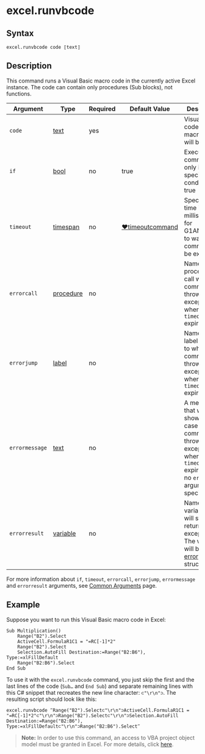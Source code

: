 # excel.runvbcode

## Syntax

```G1ANT
excel.runvbcode code ⟦text⟧
```

## Description

This command runs a Visual Basic macro code in the currently active Excel instance. The code can contain only procedures (Sub blocks), not functions.

| Argument       | Type                                                         | Required | Default Value                                                | Description                                                  |
| -------------- | ------------------------------------------------------------ | -------- | ------------------------------------------------------------ | ------------------------------------------------------------ |
| `code`         | [text](../../G1ANT.Language/Structures/TextStructure.md) | yes      |                                                              | Visual Basic code of a macro that will be run                |
| `if`           | [bool](../../G1ANT.Language/Structures/BooleanStructure.md) | no       | true                                                         | Executes the command only if a specified condition is true   |
| `timeout`      | [timespan](../../G1ANT.Language/Structures/TimeSpanStructure.md) | no       | [♥timeoutcommand](../../G1ANT.Addon.Core/Variables/TimeoutCommandVariable.md) | Specifies time in milliseconds for G1ANT.Robot to wait for the command to be executed |
| `errorcall`    | [procedure](../../G1ANT.Language/Structures/ProcedureStructure.md) | no       |                                                              | Name of a procedure to call when the command throws an exception or when a given `timeout` expires |
| `errorjump`    | [label](../../G1ANT.Language/Structures/LabelStructure.md) | no       |                                                              | Name of the label to jump to when the command throws an exception or when a given `timeout` expires |
| `errormessage` | [text](../../G1ANT.Language/Structures/TextStructure.md) | no       |                                                              | A message that will be shown in case the command throws an exception or when a given `timeout` expires, and no `errorjump` argument is specified |
| `errorresult`  | [variable](../../G1ANT.Language/Structures/VariableStructure.md) | no       |                                                              | Name of a variable that will store the returned exception. The variable will be of [error](../../G1ANT.Language/Structures/ErrorStructure.md) structure |

For more information about `if`, `timeout`, `errorcall`, `errorjump`, `errormessage` and `errorresult` arguments, see [Common Arguments](../../../appendices/common-arguments.md) page.

## Example

Suppose you want to run this Visual Basic macro code in Excel:

```visual basic
Sub Multiplication()
    Range("B2").Select
    ActiveCell.FormulaR1C1 = "=RC[-1]*2"
    Range("B2").Select
    Selection.AutoFill Destination:=Range("B2:B6"), Type:=xlFillDefault
    Range("B2:B6").Select
End Sub 
```

To use it with the `excel.runvbcode` command, you just skip the first and the last lines of the code (`Sub…` and `End Sub`) and separate remaining lines with this C# snippet that recreates the new line character: `⊂"\r\n"⊃`. The resulting script should look like this:

```G1ANT
excel.runvbcode ‴Range("B2").Select⊂"\r\n"⊃ActiveCell.FormulaR1C1 = "=RC[-1]*2"⊂"\r\n"⊃Range("B2").Select⊂"\r\n"⊃Selection.AutoFill Destination:=Range("B2:B6"), Type:=xlFillDefault⊂"\r\n"⊃Range("B2:B6").Select‴
```

> **Note:** In order to use this command, an access to VBA project object model must be granted in Excel. For more details, click [here](https://www.spreadsheet1.com/trust-access-to-the-vba-project-object-model.html).
